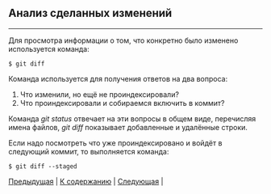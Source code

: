 ## Анализ сделанных изменений 
---

Для просмотра информации о том, что конкретно было изменено используется команда:
 
    $ git diff
  
Команда используется для получения ответов на два вопроса: 
1. Что изменили, но ещё не проиндексировали?
2. Что проиндексировали и собираемся включить в коммит?

Команда *git status* отвечает на эти вопросы в общем виде, перечисляя имена файлов, *git diff* показывает добавленные и удалённые строки.

Если надо посмотреть что уже проиндексировано и войдёт в следующий коммит, то выполняется команда:

    $ git diff --staged
    
[Предыдущая](./gitwork.md) | [К содержанию](./readme.md) | [Следующая](./historycommit.md) |